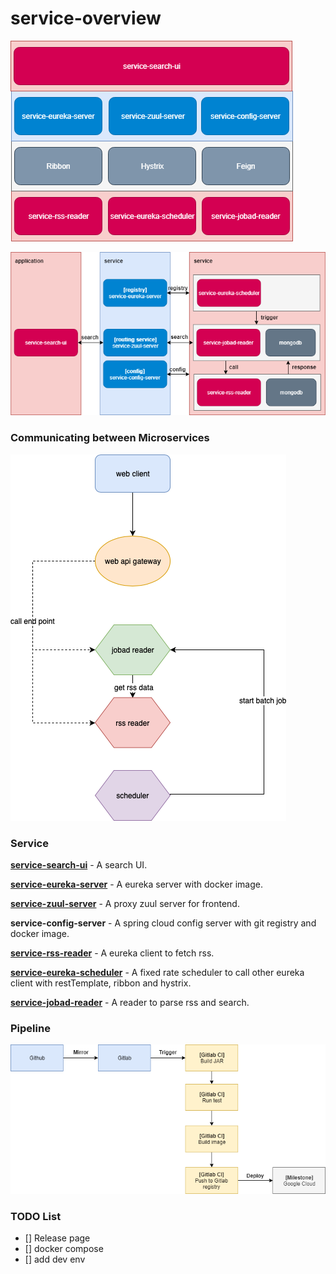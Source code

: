 # service-overview

![overview1](https://github.com/dotterbear/service-overview/raw/master/chart/1.png)

![overview2](https://github.com/dotterbear/service-overview/raw/master/chart/2.png)

### Communicating between Microservices

![overview3](https://github.com/dotterbear/service-overview/raw/master/chart/jobad-ms.png)

### Service

**[service-search-ui](https://github.com/dotterbear/service-search-ui)** - A search UI.

**[service-eureka-server](https://github.com/dotterbear/service-eureka-server)** - A eureka server with docker image.

**[service-zuul-server](https://github.com/dotterbear/service-zuul-server)** - A proxy zuul server for frontend.

**service-config-server** - A spring cloud config server with git registry and docker image.

**[service-rss-reader](https://github.com/dotterbear/service-rss-reader)** - A eureka client to fetch rss.

**[service-eureka-scheduler](https://github.com/dotterbear/service-eureka-scheduler)** - A fixed rate scheduler to call other eureka client with restTemplate, ribbon and hystrix.

**[service-jobad-reader](https://github.com/dotterbear/service-jobad-reader)** - A reader to parse rss and search.

### Pipeline

![overview3](https://github.com/dotterbear/service-overview/raw/master/chart/3.png)

### TODO List
- [] Release page
- [] docker compose
- [] add dev env
